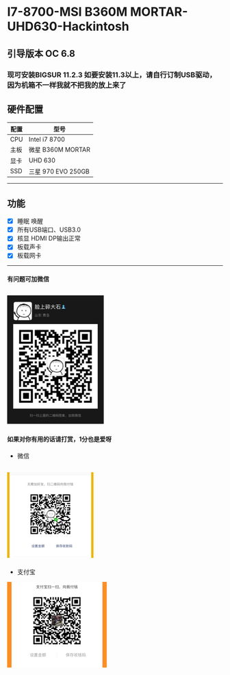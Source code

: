 # I7-8700-MSI B360M MORTAR-UHD630-Hackintosh

## 引导版本 OC 6.8
### 现可安装BIGSUR 11.2.3   如要安装11.3以上，请自行订制USB驱动，因为机箱不一样我就不把我的放上来了

## 硬件配置

| 配置 | 型号 |
| ---- | ---- |
| CPU | Intel i7 8700 |
| 主板 | 微星 B360M MORTAR |
| 显卡 | UHD 630 |
| SSD | 三星 970 EVO  250GB |
---
## 功能
+ [x] 睡眠 唤醒
+ [x] 所有USB端口、USB3.0
+ [x] 核显 HDMI DP输出正常
+ [x] 板载声卡
+ [x] 板载网卡
---
#### 有问题可加微信
![](https://github.com/STF4444/I7-8700-MSI-B360M-MORTAR-Hackintosh-/blob/main/%E8%81%94%E7%B3%BB%E6%96%B9%E5%BC%8F/WechatIMG13.jpg)
---
#### 如果对你有用的话请打赏，1分也是爱呀
* 微信

![](https://github.com/STF4444/I7-8700-MSI-B360M-MORTAR-Hackintosh-/blob/main/%E8%81%94%E7%B3%BB%E6%96%B9%E5%BC%8F/WechatIMG12.jpg)
---
* 支付宝

![](https://github.com/STF4444/I7-8700-MSI-B360M-MORTAR-Hackintosh-/blob/main/%E8%81%94%E7%B3%BB%E6%96%B9%E5%BC%8F/WechatIMG11.jpg)
